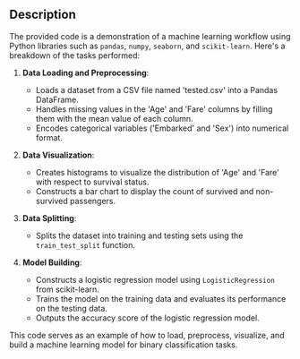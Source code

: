 ## Description

The provided code is a demonstration of a machine learning workflow using Python libraries such as `pandas`, `numpy`, `seaborn`, and `scikit-learn`. Here's a breakdown of the tasks performed:

1. **Data Loading and Preprocessing**:
   - Loads a dataset from a CSV file named 'tested.csv' into a Pandas DataFrame.
   - Handles missing values in the 'Age' and 'Fare' columns by filling them with the mean value of each column.
   - Encodes categorical variables ('Embarked' and 'Sex') into numerical format.

2. **Data Visualization**:
   - Creates histograms to visualize the distribution of 'Age' and 'Fare' with respect to survival status.
   - Constructs a bar chart to display the count of survived and non-survived passengers.

3. **Data Splitting**:
   - Splits the dataset into training and testing sets using the `train_test_split` function.

4. **Model Building**:
   - Constructs a logistic regression model using `LogisticRegression` from scikit-learn.
   - Trains the model on the training data and evaluates its performance on the testing data.
   - Outputs the accuracy score of the logistic regression model.

This code serves as an example of how to load, preprocess, visualize, and build a machine learning model for binary classification tasks.
